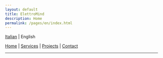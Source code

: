```yaml
---
layout: default
title: ElettroMind
description: Home
permalink: /pages/en/index.html
---
```

[Italian](/index.html) | English

[Home](/pages/en/index.html) | [Services](/pages/en/services.html) | [Projects](/pages/en/projects.html) | [Contact](/pages/en/contact.html)

***
